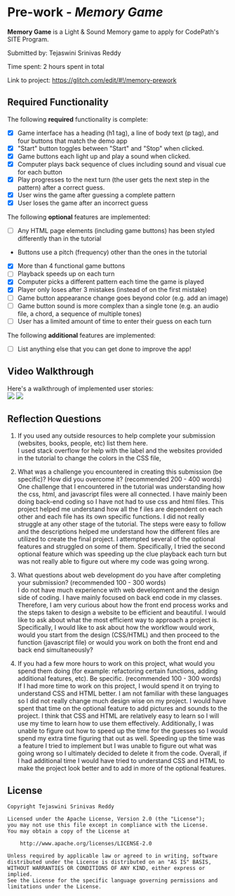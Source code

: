 # Pre-work - _Memory Game_

**Memory Game** is a Light & Sound Memory game to apply for CodePath's SITE Program.

Submitted by: Tejaswini Srinivas Reddy

Time spent: 2 hours spent in total

Link to project: https://glitch.com/edit/#!/memory-prework

## Required Functionality

The following **required** functionality is complete:

- [x] Game interface has a heading (h1 tag), a line of body text (p tag), and four buttons that match the demo app
- [x] "Start" button toggles between "Start" and "Stop" when clicked.
- [x] Game buttons each light up and play a sound when clicked.
- [x] Computer plays back sequence of clues including sound and visual cue for each button
- [x] Play progresses to the next turn (the user gets the next step in the pattern) after a correct guess.
- [x] User wins the game after guessing a complete pattern
- [x] User loses the game after an incorrect guess

The following **optional** features are implemented:

- [ ] Any HTML page elements (including game buttons) has been styled differently than in the tutorial
- Buttons use a pitch (frequency) other than the ones in the tutorial
- [x] More than 4 functional game buttons
- [ ] Playback speeds up on each turn
- [x] Computer picks a different pattern each time the game is played
- [x] Player only loses after 3 mistakes (instead of on the first mistake)
- [ ] Game button appearance change goes beyond color (e.g. add an image)
- [ ] Game button sound is more complex than a single tone (e.g. an audio file, a chord, a sequence of multiple tones)
- [ ] User has a limited amount of time to enter their guess on each turn

The following **additional** features are implemented:

- [ ] List anything else that you can get done to improve the app!

## Video Walkthrough

Here's a walkthrough of implemented user stories:  
![](http://g.recordit.co/Oh7Pm1jmM2.gif)
![](http://g.recordit.co/qjcBIoiy8N.gif)


## Reflection Questions

1. If you used any outside resources to help complete your submission (websites, books, people, etc) list them here.    
   I used stack overflow for help with the label and the websites provided in the tutorial to change the colors in the CSS file,

2. What was a challenge you encountered in creating this submission (be specific)? How did you overcome it? (recommended 200 - 400 words)    
  One challenge that I encountered in the tutorial was understanding how the css, html, and javascript files were all connected. 
   I have mainly been doing back-end coding so I have not had to use css and html files. This project helped me understand how all the f
   iles are dependent on each other and each file has its own specific functions. I did not really struggle at any other stage of the tutorial. 
   The steps were easy to follow and the descriptions helped me understand how the different files are utilized to create the final project. 
   I attempted several of the optional features and struggled on some of them. Specifically, I tried the second optional feature which was
   speeding up the clue playback each turn but was not really able to figure out where my code was going wrong.

3. What questions about web development do you have after completing your submission? (recommended 100 - 300 words)  
  I do not have much experience with web development and the design side of coding. I have mainly focused on back end code in my classes. 
    Therefore, I am very curious about how the front end process works and the steps taken to design a website to be efficient and beautiful. 
    I would like to ask about what the most efficient way to approach a project is. Specifically, I would like to ask about how the workflow would work, 
    would you start from the design (CSS/HTML) and then proceed to the function (javascript file) or would you work on both the front end and back end simultaneously? 


4. If you had a few more hours to work on this project, what would you spend them doing (for example: refactoring certain functions, adding additional features, etc). Be specific. (recommended 100 - 300 words)  
 If I had more time to work on this project, I would spend it on trying to understand CSS and HTML better. I am not familiar with these languages so I did not really change much design wise on my project. 
   I would have spent that time on the optional feature to add pictures and sounds to the project. I think that CSS and HTML are relatively easy to learn so I will use my time to learn how to use them effectively. 
   Additionally, I was unable to figure out how to speed up the time for the guesses so I would spend my extra time figuring that out as well. Speeding up the time was a feature I tried to implement but I was unable to 
   figure out what was going wrong so I ultimately decided to delete it from the code. Overall, if I had additional time I would have tried to understand CSS and HTML to make the project look better and to add in more of 
   the optional features. 

## License

    Copyright Tejaswini Srinivas Reddy

    Licensed under the Apache License, Version 2.0 (the "License");
    you may not use this file except in compliance with the License.
    You may obtain a copy of the License at

        http://www.apache.org/licenses/LICENSE-2.0

    Unless required by applicable law or agreed to in writing, software
    distributed under the License is distributed on an "AS IS" BASIS,
    WITHOUT WARRANTIES OR CONDITIONS OF ANY KIND, either express or implied.
    See the License for the specific language governing permissions and
    limitations under the License.
